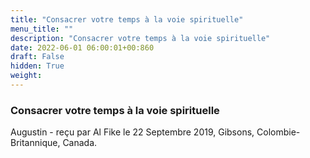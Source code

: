 ```yaml
---
title: "Consacrer votre temps à la voie spirituelle"
menu_title: ""
description: "Consacrer votre temps à la voie spirituelle"
date: 2022-06-01 06:00:01+00:860
draft: False
hidden: True
weight:
---
```

### Consacrer votre temps à la voie spirituelle

Augustin - reçu par Al Fike le 22 Septembre 2019, Gibsons, Colombie-Britannique, Canada.



